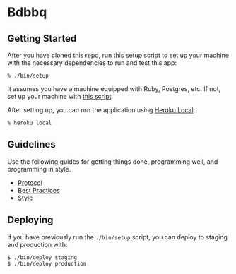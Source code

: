 # Bdbbq

## Getting Started

After you have cloned this repo, run this setup script to set up your machine
with the necessary dependencies to run and test this app:

    % ./bin/setup

It assumes you have a machine equipped with Ruby, Postgres, etc. If not, set up
your machine with [this script].

[this script]: https://github.com/thoughtbot/laptop

After setting up, you can run the application using [Heroku Local]:

    % heroku local

[Heroku Local]: https://devcenter.heroku.com/articles/heroku-local

## Guidelines

Use the following guides for getting things done, programming well, and
programming in style.

* [Protocol](http://github.com/thoughtbot/guides/blob/master/protocol)
* [Best Practices](http://github.com/thoughtbot/guides/blob/master/best-practices)
* [Style](http://github.com/thoughtbot/guides/blob/master/style)

## Deploying

If you have previously run the `./bin/setup` script,
you can deploy to staging and production with:

    $ ./bin/deploy staging
    $ ./bin/deploy production
